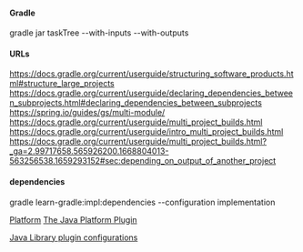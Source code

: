 #### Gradle

gradle jar taskTree --with-inputs --with-outputs

#### URLs

https://docs.gradle.org/current/userguide/structuring_software_products.html#structure_large_projects
https://docs.gradle.org/current/userguide/declaring_dependencies_between_subprojects.html#declaring_dependencies_between_subprojects
https://spring.io/guides/gs/multi-module/
https://docs.gradle.org/current/userguide/multi_project_builds.html
https://docs.gradle.org/current/userguide/intro_multi_project_builds.html
https://docs.gradle.org/current/userguide/multi_project_builds.html?_ga=2.99717658.565926200.1668804013-563256538.1659293152#sec:depending_on_output_of_another_project

#### dependencies 

gradle learn-gradle:impl:dependencies --configuration implementation

[Platform](https://www.baeldung.com/gradle-6-features)
[The Java Platform Plugin](https://docs.gradle.org/current/userguide/java_platform_plugin.html)

[Java Library plugin configurations](https://docs.gradle.org/current/userguide/java_library_plugin.html)
